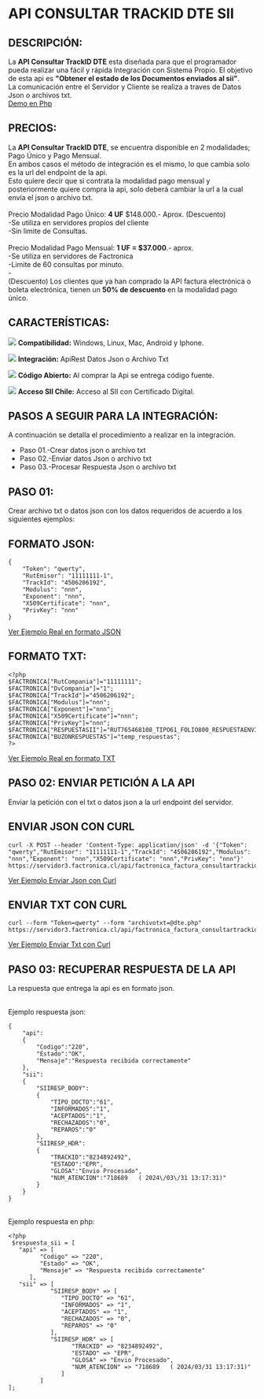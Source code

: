 # API CONSULTAR TRACKID DTE SII

## DESCRIPCIÓN:

La <b>API Consultar TrackID DTE</b> esta diseñada para que el programador pueda realizar una fácil y rápida Integración con Sistema Propio. El objetivo de esta api es <b>"Obtener el estado de los Documentos enviados al sii"</b>.
<br>La comunicación entre el Servidor y Cliente se realiza a traves de Datos Json o archivos txt.
<br>
<a href="https://servidor3.factronica.cl/api/factronica_factura_consultartrackid/ejemplo/" target="_blank">Demo en Php</a>
 
## PRECIOS:

La <b>API Consultar TrackID DTE</b>, se encuentra disponible en 2 modalidades; Pago Único y Pago Mensual.
<br>En ambos casos el método de integración es el mismo, lo que cambia solo es la url del endpoint de la api.
<br>Esto quiere decir que si contrata la modalidad pago mensual y posteriormente quiere compra la api, 
solo deberá cambiar la url a la cual envía el json o archivo txt.
<br>
<br>Precio Modalidad Pago Único: <b>4 UF</b> $148.000.- Aprox. (Descuento)
<br>-Se utiliza en servidores propios del cliente
<br>-Sin limite de Consultas.
<br>
<br>Precio Modalidad Pago Mensual: <b>1 UF = $37.000</b>.- aprox.
<br>-Se utiliza en servidores de Factronica
<br>-Limite de 60 consultas por minuto.
<br>-
<br>(Descuento) Los clientes que ya han comprado la API factura electrónica o boleta electrónica, tienen un <b>50% de descuento</b> en la modalidad pago único.
<br>
## CARACTERÍSTICAS:

![](https://scanapp.org/assets/github_assets/done.png) **Compatibilidad:** Windows, Linux, Mac, Android y Iphone.

![](https://scanapp.org/assets/github_assets/done.png) **Integración:** ApiRest Datos Json o Archivo Txt

![](https://scanapp.org/assets/github_assets/done.png) **Código Abierto:** Al comprar la Api se entrega código fuente.

![](https://scanapp.org/assets/github_assets/done.png) **Acceso SII Chile:** Acceso al SII con Certificado Digital.
 
## PASOS A SEGUIR PARA LA INTEGRACIÓN:

A continuación se detalla el procedimiento a realizar en la integración.

-   Paso 01.-Crear datos json o archivo txt
-   Paso 02.-Enviar datos Json o archivo txt
-   Paso 03.-Procesar Respuesta Json o archivo txt

## PASO 01:
Crear archivo txt o datos json con los datos requeridos de acuerdo a los siguientes ejemplos:

## FORMATO JSON:
````
{
	"Token": "qwerty",
	"RutEmisor": "11111111-1",
	"TrackId": "4506206192",
	"Modulus": "nnn",
	"Exponent": "nnn",
	"X509Certificate": "nnn",
	"PrivKey": "nnn"
}
````
<a href="https://github.com/FacTronica/FacturaConsultarTrackIDServidor/blob/main/factronica_factura_consultartrackid/ejemplo/json_datos.php">Ver Ejemplo Real en formato JSON</a>

## FORMATO TXT:
````
<?php
$FACTRONICA["RutCompania"]="11111111"; 
$FACTRONICA["DvCompania"]="1"; 
$FACTRONICA["TrackId"]="4506206192";
$FACTRONICA["Modulus"]="nnn"; 
$FACTRONICA["Exponent"]="nnn"; 
$FACTRONICA["X509Certificate"]="nnn";
$FACTRONICA["PrivKey"]="nnn";
$FACTRONICA["RESPUESTASII"]="RUT765468108_TIPO61_FOLIO800_RESPUESTAENVIODTE.xml";
$FACTRONICA["BUZONRESPUESTAS"]="temp_respuestas";
?>
````
<a href="https://github.com/FacTronica/FacturaConsultarTrackIDServidor/blob/main/factronica_factura_consultartrackid/ejemplo/txt_consultarenviodte.php">Ver Ejemplo Real en formato TXT</a>

## PASO 02: ENVIAR PETICIÓN A LA API

Enviar la petición con el txt o datos json a la url endpoint del servidor. 

## ENVIAR JSON CON CURL
````
curl -X POST --header 'Content-Type: application/json' -d '{"Token": "qwerty","RutEmisor": "11111111-1","TrackId": "4506206192","Modulus": "nnn","Exponent": "nnn","X509Certificate": "nnn","PrivKey": "nnn"}' https://servidor3.factronica.cl/api/factronica_factura_consultartrackid/index.php
````
<a href="https://github.com/FacTronica/FacturaConsultarTrackIDServidor/blob/main/factronica_factura_consultartrackid/ejemplo/txt_consultarenviodte.php">Ver Ejemplo Enviar Json con Curl</a>

## ENVIAR TXT CON CURL
````
curl --form "Token=qwerty" --form "archivotxt=@dte.php" https://servidor3.factronica.cl/api/factronica_factura_consultartrackid
````
<a href="https://github.com/FacTronica/FacturaConsultarTrackIDServidor/blob/main/factronica_factura_consultartrackid/ejemplo/txt_consultarenviodte.php">Ver Ejemplo Enviar Txt con Curl</a>

## PASO 03: RECUPERAR RESPUESTA DE LA API
	
La respuesta que entrega la api es en formato json. 

<br>Ejemplo respuesta json:
````
{
	"api":
	{
		"Codigo":"220",
		"Estado":"OK",
		"Mensaje":"Respuesta recibida correctamente"
	},
	"sii":
	{
		"SIIRESP_BODY":
		{
			"TIPO_DOCTO":"61",
			"INFORMADOS":"1",
			"ACEPTADOS":"1",
			"RECHAZADOS":"0",
			"REPAROS":"0"
		},
		"SIIRESP_HDR":
		{
			"TRACKID":"8234892492",
			"ESTADO":"EPR",
			"GLOSA":"Envio Procesado",
			"NUM_ATENCION":"718689   ( 2024\/03\/31 13:17:31)"
		}
	}
}
````

<br>Ejemplo respuesta en php:
````
<?php 
 $respuesta_sii = [
   "api" => [
         "Codigo" => "220", 
         "Estado" => "OK", 
         "Mensaje" => "Respuesta recibida correctamente" 
      ], 
   "sii" => [
            "SIIRESP_BODY" => [
               "TIPO_DOCTO" => "61", 
               "INFORMADOS" => "1", 
               "ACEPTADOS" => "1", 
               "RECHAZADOS" => "0", 
               "REPAROS" => "0" 
            ], 
            "SIIRESP_HDR" => [
                  "TRACKID" => "8234892492", 
                  "ESTADO" => "EPR", 
                  "GLOSA" => "Envio Procesado", 
                  "NUM_ATENCION" => "718689   ( 2024/03/31 13:17:31)" 
               ] 
         ] 
]; 
````
